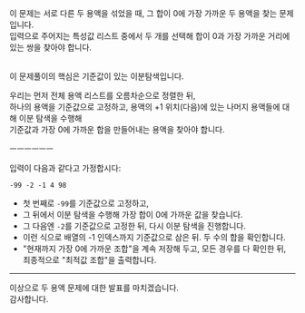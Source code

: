 이 문제는 서로 다른 두 용액을 섞었을 때, 그 합이 0에 가장 가까운 두 용액을 찾는 문제입니다. <br> 
입력으로 주어지는 특성값 리스트 중에서 두 개를 선택해 합이 0과 가장 가까운 거리에 있는 쌍을 찾아야 합니다.<br> 

<br> 
이 문제풀이의 핵심은 기준값이 있는 이분탐색입니다.<br> 

우리는 먼저 전체 용액 리스트를 오름차순으로 정렬한 뒤,  <br> 
하나의 용액을 기준값으로 고정하고, 용액의 +1 위치(다음)에 있는 나머지 용액들에 대해 이분 탐색을 수행해<br> 
기준값과 가장 0에 가까운 합을 만들어내는 용액을 찾아야 합니다.<br> 

ㅡㅡㅡㅡㅡㅡ

입력이 다음과 같다고 가정합시다:

```
-99 -2 -1 4 98
```

- 첫 번째로 `-99`를 기준값으로 고정하고,
- 그 뒤에서 이분 탐색을 수행해 가장 합이 0에 가까운 값을 찾습니다.
- 그 다음엔 `-2`를 기준값으로 고정한 뒤, 다시 이분 탐색을 진행합니다.
- 이런 식으로 배열의 -1 인덱스까지 기준값으로 삼은 뒤. 두 수의 합을 확인합니다.
- "현재까지 가장 0에 가까운 조합"을 계속 저장해 두고, 모든 경우를 다 확인한 뒤, 최종적으로 "최적값 조합"을 출력합니다.
---

이상으로 두 용액 문제에 대한 발표를 마치겠습니다.  
감사합니다.